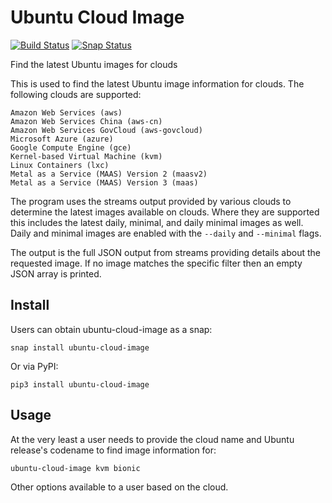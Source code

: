 # Ubuntu Cloud Image

[![Build Status](https://travis-ci.org/powersj/ubuntu-cloud-image.svg?branch=master)](https://travis-ci.org/powersj/ubuntu-cloud-image) [![Snap Status](https://build.snapcraft.io/badge/powersj/ubuntu-cloud-image.svg)](https://build.snapcraft.io/user/powersj/ubuntu-cloud-image)

Find the latest Ubuntu images for clouds

This is used to find the latest Ubuntu image information for clouds. The following clouds are supported:

    Amazon Web Services (aws)
    Amazon Web Services China (aws-cn)
    Amazon Web Services GovCloud (aws-govcloud)
    Microsoft Azure (azure)
    Google Compute Engine (gce)
    Kernel-based Virtual Machine (kvm)
    Linux Containers (lxc)
    Metal as a Service (MAAS) Version 2 (maasv2)
    Metal as a Service (MAAS) Version 3 (maas)

The program uses the streams output provided by various clouds to determine the latest images available on clouds. Where they are supported this includes the latest daily, minimal, and daily minimal images as well. Daily and minimal images are enabled with the `--daily` and `--minimal` flags.

The output is the full JSON output from streams providing details about the requested image. If no image matches the specific filter then an empty JSON array is printed.

## Install

Users can obtain ubuntu-cloud-image as a snap:

```shell
snap install ubuntu-cloud-image
```

Or via PyPI:

```shell
pip3 install ubuntu-cloud-image
```

## Usage

At the very least a user needs to provide the cloud name and Ubuntu release's codename to find image information for:

```shell
ubuntu-cloud-image kvm bionic
```

Other options available to a user based on the cloud.
